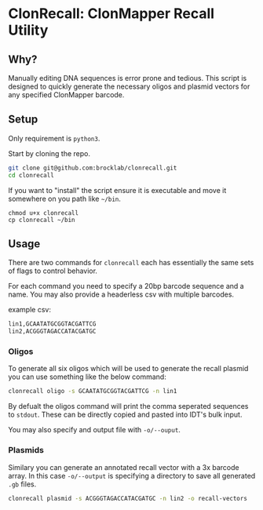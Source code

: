# ClonRecall: ClonMapper Recall Utility

## Why?

Manually editing DNA sequences is error prone and tedious.
This script is designed to quickly generate the necessary oligos and plasmid vectors for any specified ClonMapper barcode.

## Setup

Only requirement is `python3`.

Start by cloning the repo.

```bash
git clone git@github.com:brocklab/clonrecall.git
cd clonrecall
```

If you want to "install" the script ensure it is executable and move it somewhere on you path like `~/bin`.

```
chmod u+x clonrecall
cp clonrecall ~/bin
```

## Usage

There are two commands for `clonrecall` each has essentially the same sets of flags to control behavior.

For each command you need to specify a 20bp barcode sequence and a name. You may also provide a headerless csv with multiple barcodes.

example csv:
```bash
lin1,GCAATATGCGGTACGATTCG
lin2,ACGGGTAGACCATACGATGC
```

### Oligos

To generate all six oligos which will be used to generate the recall plasmid you can use something like the below command:
```bash
clonrecall oligo -s GCAATATGCGGTACGATTCG -n lin1
```

By defualt the oligos command will print the comma seperated sequences to `stdout`.
These can be directly copied and pasted into IDT's bulk input.

You may also specify and output file with `-o/--ouput`.

### Plasmids

Similary you can generate an annotated recall vector with a 3x barcode array.
In this case `-o/--output` is specifying a directory to save all generated `.gb` files.

```bash
clonrecall plasmid -s ACGGGTAGACCATACGATGC -n lin2 -o recall-vectors
```